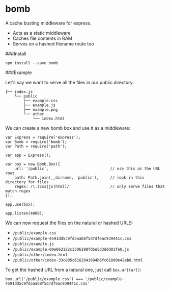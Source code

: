 # bomb
A cache busting middleware for express.

- Acts as a static middleware
- Caches file contents in RAM
- Serves on a hashed filename route too

###Install 

`npm install --save bomb`

###Example

Let's say we want to serve all the files in our public directory:

    ├── index.js
        └── public
            ├── example.css
            ├── example.js
            ├── example.png
            └── other
                └── index.html
                
We can create a new bomb box and use it as a middleware:

    var Express = require('express');
    var Bomb = require('bomb');
    var Path = require('path');
    
    var app = Express();
    
    var box = new Bomb.Box({
        url: '/public',                           // use this as the URL root
        path: Path.join(__dirname, 'public'),     // look in this directory for files
        regex: /\.(css|js|html)/                  // only serve files that match regex
    });
    
    app.use(box);
    
    app.listen(4000);
  
We can now request the files on the natural or hashed URLS:

- `/public/example.css`
- `/public/example-4591dd5c9fd5aab8f5d7df6ac939441c.css`
- `/public/example.js`
- `/public/example-00e062122c3306198fdbe5d3ddd01fe0.js`
- `/public/other/index.html`
- `/public/other/index-33c805c6162941684b6fc618d0e42ab8.html`

To get the hashed URL from a natural one, just call `box.url(url)`:

`box.url('/public/example.css') === '/public/example-4591dd5c9fd5aab8f5d7df6ac939441c.css'`
